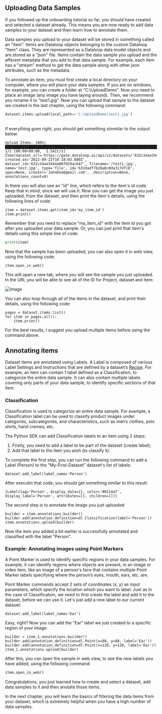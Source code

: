## Uploading Data Samples

If you followed up the onboarding tutorial so far, you should have created and selected a dataset already. This means you are now ready to add data samples to your dataset and then learn how to annotate them.

Data samples you upload to your dataset will be stored in something called an "item". Items are Dataloop objects belonging to the custom Dataloop "Item" class. They are represented as a Dataloop data model objects and are stored as a "json" file. Items contain the data sample you upload and the afferent metadata that you add to that data sample. For example, each item has a "stream" method to get the data sample along with other json attributes, such as the metadata.

To annotate an item, you must first create a local directory on your computer, where you will place your data samples. If you are on windows, for example, you can create a folder at "C:\UploadDemo". Now you need to place an image (any image you have laying around). Then, we recommend you rename it to "test1.jpg". Now you can upload that sample to the dataset we created in the last chapter, using the following command:

```python
dataset.items.upload(local_path=r'C:\UploadDemo\test1.jpg')
```





<br>If everything goes right, you should get something simmilar to the output below: <br>
<div class="gatsby-highlight" data-language="text"><pre class="language-text"><code class="language-text">Upload Items: 100%|█████████████████████████████████████████████████████████████████████████████████████████████████████████████████████████████████████████████████████████████████| 1/1 [00:00&lt;00:00,  1.54it/s]
Item(dataset_url='https://gate.dataloop.ai/api/v1/datasets/'632c24ae3444a86f029acb47', created_at='2022-09-22T10:18:03.000Z', dataset_id='632c24ae3444a86f029acb47', filename='/test1.jpg', name='test.jpg', type='file', id='632dadf7b28a0c0da317dfc8', spec=None, creator='JohnDoe@gmail.com', _description=None, annotations_count=0)</code></pre></div>

In there you will also see an "id" line, which refers to the item's id code. Keep that in mind, since we will use it. Now  you can get the image you just uploaded, from the dataset, and then print the item's details, using the following lines of code:

<pre class="language-python">
<code class="language-python">item <span class="token operator">=</span> dataset<span class="token punctuation">.</span>items<span class="token punctuation">.</span>get<span class="token punctuation">(</span>item_id<span class="token operator">=</span><span class="token string">'my_item_id'</span><span class="token punctuation">)</span>
item<span class="token punctuation">.</span><span class="token keyword">print</span><span class="token punctuation">(</span><span class="token punctuation">)</span></code></pre>

Remember that you need to replace "my_item_id" with the item id you got after you uploaded your data sample. Or, you can just print that item's details using this simple line of code:
```python
print(item)
```
Now that the sample has been uploaded, you can also open it in web view, using the following code:
```python
item.open_in_web()
```
This will open a new tab, where you will see the sample you just uploaded. In the URL you will be able to see all of the ID for Project, dataset and item:

![image](https://user-images.githubusercontent.com/58508793/216602773-016eee27-a914-4922-8a5e-938c3d0eecd7.png)


You can also loop through all of the items in the dataset, and print their details, using the following code:

<pre class="language-python"><code class="language-python">pages <span class="token operator">=</span> dataset<span class="token punctuation">.</span>items<span class="token punctuation">.</span><span class="token builtin">list</span><span class="token punctuation">(</span><span class="token punctuation">)</span>
<span class="token keyword">for</span> item <span class="token keyword">in</span> pages<span class="token punctuation">.</span><span class="token builtin">all</span><span class="token punctuation">(</span><span class="token punctuation">)</span><span class="token punctuation">:</span>
    item<span class="token punctuation">.</span><span class="token keyword">print</span><span class="token punctuation">(</span><span class="token punctuation">)</span></code></pre>

For the best results, I suggest you upload multiple items before using the command above.

## Annotating items
Dataset items are annotated using Labels. A Label is composed of various Label Settings and Instructions that are defined by a dataset’s [Recipe](https://dataloop.ai/blog/data-recipes/). For example, an item can contain 1 label defined as a Classification, to categorize the entire data sample. It can also contain multiple labels covering only parts of your data sample, to identify specific sections of that item.

### Classification
Classification is used to categorize an entire data sample. For example, a Classification label can be used to classify product images under categories, subcategories, and characteristics, such as men’s clothes, polo shirts, hand cremes, etc.

The Python SDK can add Classification labels to an item using 2 steps:

1. Firstly, you need to add a label to be part of the dataset (create label);
2. Add that label to the item you wish (to classify it).

To complete the first step, you can run the following command to add a Label (Person) to the "My-First-Dataset" dataset's list of labels:

<pre class="language-python"><code class="language-python">dataset<span class="token punctuation">.</span>add_label<span class="token punctuation">(</span>label_name<span class="token operator">=</span><span class="token string">'Person'</span><span class="token punctuation">)</span></code></pre>

After executin that code, you should get something similar to this result:
<div class="gatsby-highlight" data-language="text"><pre class="language-text"><code class="language-text">[Label(tag='Person', display_data={}, color='#0214a7', display_label='Person', attributes=[], children=[])]</code></pre></div>

The second step is to annotate the image you just uploaded:

<pre class="language-python"><code class="language-python">builder <span class="token operator">=</span> item<span class="token punctuation">.</span>annotations<span class="token punctuation">.</span>builder<span class="token punctuation">(</span><span class="token punctuation">)</span>
builder<span class="token punctuation">.</span>add<span class="token punctuation">(</span>annotation_definition<span class="token operator">=</span>dl<span class="token punctuation">.</span>Classification<span class="token punctuation">(</span>label<span class="token operator">=</span><span class="token string">'Person'</span><span class="token punctuation">)</span><span class="token punctuation">)</span>
item<span class="token punctuation">.</span>annotations<span class="token punctuation">.</span>upload<span class="token punctuation">(</span>builder<span class="token punctuation">)</span></code></pre>

Now the item you added a bit earlier is successfully annotated and classified with the label "Person".

### Example: Annotating images using Point Markers
A Point Marker is used to identify specific regions in your data samples. For example, it can identify regions where objects are present, in an image or video item, like an image of a person's face that contains multiple Point Marker labels specifying where the person’s eyes, mouth, ears, etc. are.

Point Marker commands accept 2 sets of coordinates (x, y) as input parameters, which specify the location which you want to label.
Just as in the case of Classification, we need to first create the label and add it to the dataset, before we can use it. Let's just add a new label to our current dataset:

<pre class="language-python"><code class="language-python">dataset<span class="token punctuation">.</span>add_label<span class="token punctuation">(</span>label_name<span class="token operator">=</span><span class="token string">'Ear'</span><span class="token punctuation">)</span></code></pre>

Easy, right? Now you can add the "Ear" label we just created to a specific region of your image:

<pre class="language-python"><code class="language-python">builder <span class="token operator">=</span> item_1<span class="token punctuation">.</span>annotations<span class="token punctuation">.</span>builder<span class="token punctuation">(</span><span class="token punctuation">)</span>
builder<span class="token punctuation">.</span>add<span class="token punctuation">(</span>annotation_definition<span class="token operator">=</span>dl<span class="token punctuation">.</span>Point<span class="token punctuation">(</span>x<span class="token operator">=</span><span class="token number">80</span><span class="token punctuation">,</span> y<span class="token operator">=</span><span class="token number">80</span><span class="token punctuation">,</span> label<span class="token operator">=</span><span class="token string">'Ear'</span><span class="token punctuation">)</span><span class="token punctuation">)</span>
builder<span class="token punctuation">.</span>add<span class="token punctuation">(</span>annotation_definition<span class="token operator">=</span>dl<span class="token punctuation">.</span>Point<span class="token punctuation">(</span>x<span class="token operator">=</span><span class="token number">120</span><span class="token punctuation">,</span> y<span class="token operator">=</span><span class="token number">120</span><span class="token punctuation">,</span> label<span class="token operator">=</span><span class="token string">'Ear'</span><span class="token punctuation">)</span><span class="token punctuation">)</span>
item_1<span class="token punctuation">.</span>annotations<span class="token punctuation">.</span>upload<span class="token punctuation">(</span>builder<span class="token punctuation">)</span></code></pre>

After this, you can open the sample in web view, to see the new labels you have added, using the following command:
```python
item.open_in_web()
```

Congratulations, you just learned how to create and select a dataset, add data samples to it and then anotate those items.

In the next chapter, you will learn the basics of filtering the data items from your dataset, which is extremely helpful when you have a high number of data samples.


